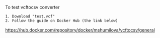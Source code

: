 
To test vcftocsv converter
   
    1. Download "test.vcf"
    2. Follow the guide on Docker Hub (the link below)
   https://hub.docker.com/repository/docker/mshumilova/vcftocsv/general

    
   





